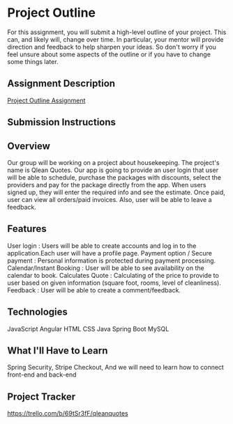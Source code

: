 # Project Outline
For this assignment, you will submit a high-level outline of your project. This can, and likely will, change over time. In particular, your mentor will provide direction and feedback to help sharpen your ideas. So don't worry if you feel unsure about some aspects of the outline or if you have to change some things later.

## Assignment Description
[Project Outline Assignment](https://education.launchcode.org/liftoff/modules/assignments/project-outline)

## Submission Instructions

## Overview
Our group will be working on a project about housekeeping. The project's name is Qlean Quotes. Our app is going to provide an user login that user will be able to schedule, purchase the packages with discounts, select the providers and pay for the package directly from the app. When users signed up, they will enter the required info and see the estimate. Once paid, user can view all orders/paid invoices. Also, user will be able to leave a feedback.

## Features
User login : Users will be able to create accounts and log in to the application.Each user will have a profile page. Payment option / Secure payment : Personal information is protected during payment processing. Calendar/Instant Booking : User will be able to see availability on the calendar to book. Calculates Quote : Calculating of the price to provide to user based on given information (square foot, rooms, level of cleanliness). Feedback : User will be able to create a comment/feedback.

## Technologies
JavaScript Angular HTML CSS Java Spring Boot MySQL

## What I'll Have to Learn
Spring Security, Stripe Checkout, And we will need to learn how to connect front-end and back-end

## Project Tracker
https://trello.com/b/69tSr3fF/qleanquotes
